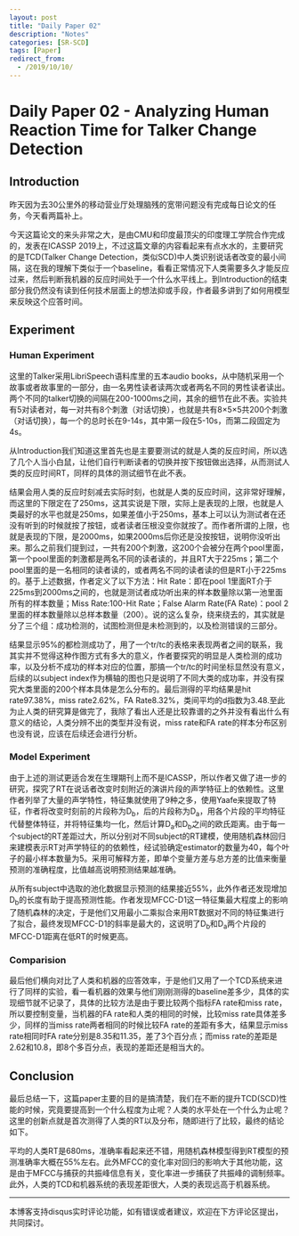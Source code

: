 ```yaml
---
layout: post
title: "Daily Paper 02"
description: "Notes"
categories: [SR-SCD]
tags: [Paper]
redirect_from:
  - /2019/10/10/
---
```


# Daily Paper 02 - Analyzing Human Reaction Time for Talker Change Detection  

## Introduction  

昨天因为去30公里外的移动营业厅处理脑残的宽带问题没有完成每日论文的任务，今天看两篇补上。  

今天这篇论文的来头非常之大，是由CMU和印度最顶尖的印度理工学院合作完成的，发表在ICASSP 2019上，不过这篇文章的内容看起来有点水水的，主要研究的是TCD(Talker Change Detection，类似SCD)中人类识别说话者改变的最小间隔，这在我的理解下类似于一个baseline，看看正常情况下人类需要多久才能反应过来，然后判断我机器的反应时间处于一个什么水平线上。到Introduction的结束部分我仍然没有读到任何技术层面上的想法抑或手段，作者最多讲到了如何用模型来反映这个应答时间。  

## Experiment  

### Human Experiment  

这里的Talker采用LibriSpeech语料库里的五本audio books，从中随机采用一个故事或者故事里的一部分，由一名男性读者读两次或者两名不同的男性读者读出。两个不同的talker切换的间隔在200-1000ms之间，其余的细节在此不表。实验共有5对读者对，每一对共有8个刺激（对话切换），也就是共有8×5×5共200个刺激（对话切换），每一个的总时长在9-14s，其中第一段在5-10s，而第二段固定为4s。  

从Introduction我们知道这里首先也是主要要测试的就是人类的反应时间，所以选了几个人当小白鼠，让他们自行判断读者的切换并按下按钮做出选择，从而测试人类的反应时间RT，同样的具体的测试细节在此不表。  

结果会用人类的反应时刻减去实际时刻，也就是人类的反应时间，这非常好理解，而这里的下限定在了250ms，这其实说是下限，实际上是表现的上限，也就是人类最好的水平也就是250ms，如果差值小于250ms，基本上可以认为测试者在还没有听到的时候就按了按钮，或者读者压根没变你就按了。而作者所谓的上限，也就是表现的下限，是2000ms，如果2000ms后你还是没按按钮，说明你没听出来。那么之前我们提到过，一共有200个刺激，这200个会被分在两个pool里面，第一个pool里面的刺激都是两名不同的读者读的，并且RT大于225ms；第二个pool里面的是一名相同的读者读的，或者两名不同的读者读的但是RT小于225ms的。基于上述数据，作者定义了以下方法：Hit Rate：即在pool 1里面RT介于225ms到2000ms之间的，也就是测试者成功听出来的样本数量除以第一池里面所有的样本数量；Miss Rate:100-Hit Rate；False Alarm Rate(FA Rate)：pool 2里面的样本数量除以总样本数量（200）。说的这么复杂，绕来绕去的，其实就是分了三个组：成功检测的，试图检测但是未检测到的，以及检测错误的三部分。  

结果显示95%的都检测成功了，用了一个tr/tc的表格来表现两者之间的联系，我其实并不觉得这种作图方式有多大的意义，作者要探究的明显是人类检测的成功率，以及分析不成功的样本对应的位置，那搞一个tr/tc的时间坐标显然没有意义，后续的以subject index作为横轴的图也只是说明了不同大类的成功率，并没有探究大类里面的200个样本具体是怎么分布的。最后测得的平均结果是hit rate97.38%，miss rate2.62%，FA Rate8.32%，类间平均的d指数为3.48.至此为止人类的研究算是做完了，我除了看出人还是比较靠谱的之外并没有看出什么有意义的结论，人类分辨不出的类型并没有说，miss rate和FA rate的样本分布区别也没有说，应该在后续还会进行分析。  

### Model Experiment  

由于上述的测试更适合发在生理期刊上而不是ICASSP，所以作者又做了进一步的研究，探究了RT在说话者改变时刻附近的演讲片段的声学特征上的依赖性。这里作者列举了大量的声学特性，特征集就使用了9种之多，使用Yaafe来提取了特征，作者将改变时刻前的片段称为D<sub>b</sub>，后的片段称为D<sub>a</sub>，用各个片段的平均特征代替整体特征，并将特征集均一化，然后计算D<sub>a</sub>和D<sub>b</sub>之间的欧氏距离。由于每一个subject的RT差距过大，所以分别对不同subject的RT建模，使用随机森林回归来建模表示RT对声学特征的的依赖性，经试验确定estimator的数量为40，每个叶子的最小样本数量为5。采用可解释方差，即单个变量方差与总方差的比值来衡量预测的准确程度，比值越高说明预测结果越准确。  

从所有subject中选取的池化数据显示预测的结果接近55%，此外作者还发现增加D<sub>b</sub>的长度有助于提高预测性能。作者发现MFCC-D1这一特征集最大程度上的影响了随机森林的决定，于是他们又用最小二乘拟合来用RT数据对不同的特征集进行了拟合，最终发现MFCC-D1的斜率是最大的，这说明了D<sub>b</sub>和D<sub>a</sub>两个片段的MFCC-D1距离在低RT的时候更高。  

### Comparision  

最后他们横向对比了人类和机器的应答效率，于是他们又用了一个TCD系统来进行了同样的实验，看一看机器的效果与他们刚刚测得的baseline差多少，具体的实现细节就不记录了，具体的比较方法是由于要比较两个指标FA rate和miss rate，所以要控制变量，当机器的FA rate和人类的相同的时候，比较miss rate具体差多少，同样的当miss rate两者相同的时候比较FA rate的差距有多大，结果显示miss rate相同时FA rate分别是8.35和11.35，差了3个百分点；而miss rate的差距是2.62和10.8，即8个多百分点，表现的差距还是相当大的。  

## Conclusion  

最后总结一下，这篇paper主要的目的是搞清楚，我们在不断的提升TCD(SCD)性能的时候，究竟要提高到一个什么程度为止呢？人类的水平处在一个什么为止呢？这里的创新点就是首次测得了人类的RT以及分布，随即进行了比较，最终的结论如下。  

平均的人类RT是680ms，准确率看起来还不错，用随机森林模型得到RT模型的预测准确率大概在55%左右。此外MFCC的变化率对回归的影响大于其他功能，这是由于MFCC与捕获的共振峰信息有关，变化率进一步捕获了共振峰的调制频率。此外，人类的TCD和机器系统的表现差距很大，人类的表现远高于机器系统。  

---
本博客支持disqus实时评论功能，如有错误或者建议，欢迎在下方评论区提出，共同探讨。  
